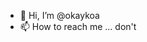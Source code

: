 - 👋 Hi, I’m @okaykoa
- 📫 How to reach me ... don't

<!---
okaykoa/okaykoa is a ✨ special ✨ repository because its `README.md` (this file) appears on your GitHub profile.
You can click the Preview link to take a look at your changes.
--->
